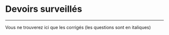 # Devoirs surveillés

---

Vous ne trouverez ici que les corrigés (les questions sont en italiques)
